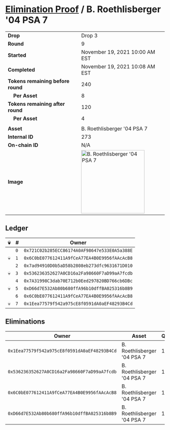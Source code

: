 # [Elimination Proof](./readme.md) / B. Roethlisberger &#039;04 PSA 7

|||
|---|---|
| **Drop** | Drop 3 |
| **Round** | 9 |
| **Started** | November 19, 2021 10:00 AM EST |
| **Completed** | November 19, 2021 10:08 AM EST |
| **Tokens remaining before round** | 240 |
| **&nbsp;&nbsp;&nbsp;&nbsp;Per Asset** | 8 |
| **Tokens remaining after round** | 120 |
| **&nbsp;&nbsp;&nbsp;&nbsp;Per Asset** | 4 |
| | |
| **Asset** | B. Roethlisberger &#039;04 PSA 7 |
| **Internal ID** | 273 |
| **On-chain ID** | N/A |
| **Image** | <img src="https://tcdn.blokpax.com/94d9199b-dc64-4203-b1d5-6e8ee9da947a/f4dcc3b0b7d308bf446b93c930bcc17e48f084a377cf578147ead0bd99b9fc3f.jpg" height="200" alt="B. Roethlisberger &#039;04 PSA 7" /> |

## Ledger

| 💀 | # | Owner |
| --- | --- | --- |
|  | `0` | `0x721C02b285ECC86174A0AF98647e533E0A5a388E` |
| 💀 | `1` | `0x6C0bE077612411A9fCeA77EA4B0E9956fAAcAcB8` |
|  | `2` | `0x7ad94910D0b5aD58b2808eb273dfc9631671D010` |
| 💀 | `3` | `0x536236352627A0CD16a2Fa98660F7aD99aA7fcdb` |
|  | `4` | `0x7A31998C3dab70E712b0Eed297820BD766cb6DBc` |
| 💀 | `5` | `0xD66d7E532Ab80b680ffA96b10dffBA025316b8B9` |
|  | `6` | `0x6C0bE077612411A9fCeA77EA4B0E9956fAAcAcB8` |
| 💀 | `7` | `0x1Eea77579f542a975cE8f0591dA0aEF48293B4Cd` |


## Eliminations

| Owner | Asset | Qty. | Transaction |
| --- | --- | --- | --- |
| `0x1Eea77579f542a975cE8f0591dA0aEF48293B4Cd` | B. Roethlisberger '04 PSA 7 | 1 | [Polygonscan](https://polygonscan.com/tx/0x6a1043a1d3420d329044315927f8a4de412fede46691305d72bc2229f8a21a5c) |
| `0x536236352627A0CD16a2Fa98660F7aD99aA7fcdb` | B. Roethlisberger '04 PSA 7 | 1 | [Polygonscan](https://polygonscan.com/tx/0xa3f9ea61f83d7f27fefceb6064ea339bc12d1993a6b08031e51e3fd178e6bea6) |
| `0x6C0bE077612411A9fCeA77EA4B0E9956fAAcAcB8` | B. Roethlisberger '04 PSA 7 | 1 | [Polygonscan](https://polygonscan.com/tx/0xd6b01fafe00bfd110f54a93c37bec7aa97b3940568611478332568777fe113d1) |
| `0xD66d7E532Ab80b680ffA96b10dffBA025316b8B9` | B. Roethlisberger '04 PSA 7 | 1 | [Polygonscan](https://polygonscan.com/tx/0xfbc732a480126bacf54e2087e506c786a88b522450eda20894cee7c5bd45b45c) |
